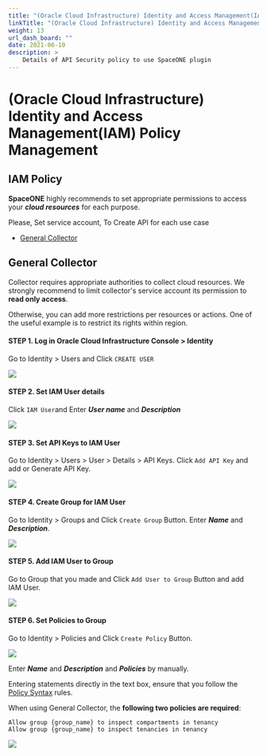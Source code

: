 ```yaml
---
title: "(Oracle Cloud Infrastructure) Identity and Access Management(IAM) Policy Management"
linkTitle: "(Oracle Cloud Infrastructure) Identity and Access Management(IAM) Policy Management"
weight: 13
url_dash_board: "" 
date: 2021-06-10
description: >
    Details of API Security policy to use SpaceONE plugin
---
```


# \(Oracle Cloud Infrastructure\) Identity and Access Management\(IAM\) Policy Management

## IAM Policy

**SpaceONE** highly recommends to set appropriate permissions to access your _**cloud resources**_ for each purpose. 

Please, Set service account,  To Create API for each use case

* [General Collector](#general-collector)

## General Collector 

Collector requires appropriate authorities to collect cloud resources. We strongly recommend to limit collector's service account its permission to **read only access**. 

Otherwise, you can add more restrictions per resources or actions. One of the useful example is to restrict its rights within region.

#### STEP 1. Log in Oracle Cloud Infrastructure Console &gt; Identity

Go to Identity &gt; Users and Click   `CREATE USER`

![](/img/doc/guides/service_account/oracle/create_user_button.png)

#### STEP 2. Set IAM User details

Click  `IAM User`and Enter  _**User name**_ and _**Description**_ 

![](/img/doc/guides/service_account/oracle/create_iam_user.png)

#### STEP 3. Set API Keys to IAM User 

Go to Identity &gt; Users &gt; User &gt; Details &gt; API Keys. Click  `Add API Key`  and add or Generate API Key. 

![](/img/doc/guides/service_account/oracle/add_or_generate_api_key.png)



#### STEP 4. Create Group for IAM User 

Go to Identity &gt; Groups and Click   `Create Group` Button. Enter _**Name**_ and _**Description**_.

![](/img/doc/guides/service_account/oracle/create_group.png)

#### STEP 5. Add IAM User to Group

Go to Group that you made and Click  `Add User to Group`  Button and add IAM User. 

![](/img/doc/guides/service_account/oracle/add_user_to_group.png)

#### STEP 6. Set Policies to Group

Go to Identity &gt; Policies and Click  `Create Policy` Button.

![](/img/doc/guides/service_account/oracle/move_to_policies.png)



Enter _**Name**_ and _**Description**_ and _**Policies**_ by manually. 

Entering statements directly in the text box, ensure that you follow the [Policy Syntax](https://docs.oracle.com/en-us/iaas/Content/Identity/Concepts/policysyntax.htm#Policy_Syntax) rules.

When using General Collector, the **following two policies are required**:

```text
Allow group {group_name} to inspect compartments in tenancy
Allow group {group_name} to inspect tenancies in tenancy
```

![](/img/doc/guides/service_account/oracle/create_policies.png)



